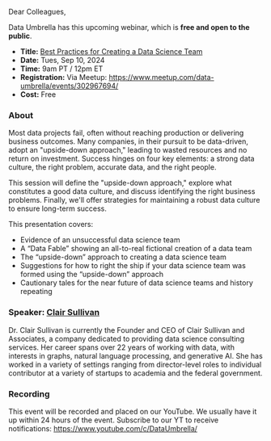 Dear Colleagues,

Data Umbrella has this upcoming webinar, which is **free and open to the public**.

- **Title:** [Best Practices for Creating a Data Science Team](https://www.meetup.com/data-umbrella/events/302967694/)
- **Date:**  Tues, Sep 10, 2024
- **Time:**  9am PT / 12pm ET
- **Registration:** Via Meetup: https://www.meetup.com/data-umbrella/events/302967694/
- **Cost:** Free

### About

Most data projects fail, often without reaching production or delivering business outcomes. Many companies, in their pursuit to be data-driven, adopt an "upside-down approach," leading to wasted resources and no return on investment. Success hinges on four key elements: a strong data culture, the right problem, accurate data, and the right people.

This session will define the "upside-down approach," explore what constitutes a good data culture, and discuss identifying the right business problems. Finally, we'll offer strategies for maintaining a robust data culture to ensure long-term success.

This presentation covers:  
- Evidence of an unsuccessful data science team
- A “Data Fable” showing an all-to-real fictional creation of a data team
- The “upside-down” approach to creating a data science team
- Suggestions for how to right the ship if your data science team was formed using the “upside-down” approach
- Cautionary tales for the near future of data science teams and history repeating

### Speaker: [Clair Sullivan](https://www.linkedin.com/in/dr-clair-sullivan-09914342/)
Dr. Clair Sullivan is currently the Founder and CEO of Clair Sullivan and Associates, a company dedicated to providing data science consulting services. Her career spans over 22 years of working with data, with interests in graphs, natural language processing, and generative AI. She has worked in a variety of settings ranging from director-level roles to individual contributor at a variety of startups to academia and the federal government.

### Recording
This event will be recorded and placed on our YouTube. We usually have it up within 24 hours of the event. Subscribe to our YT to receive notifications: https://www.youtube.com/c/DataUmbrella/
